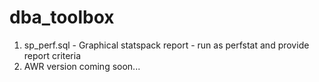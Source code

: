 # dba_toolbox
1) sp_perf.sql - Graphical statspack report - run as perfstat and provide report criteria
2) AWR version coming soon...

